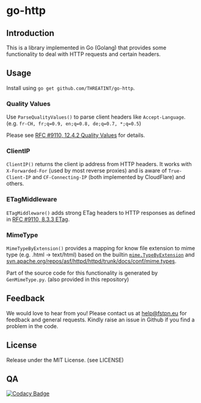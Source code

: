 # go-http

## Introduction
This is a library implemented in Go (Golang) that provides some functionality to deal with 
HTTP requests and certain headers.

## Usage
Install using `go get github.com/THREATINT/go-http`.

### Quality Values
Use `ParseQualityValues()` to parse client headers like `Accept-Language`. 
(e.g. `fr-CH, fr;q=0.9, en;q=0.8, de;q=0.7, *;q=0.5`)

Please see [RFC #9110, 12.4.2 Quality Values](https://www.rfc-editor.org/rfc/rfc9110.html#name-quality-values) for details.

### ClientIP
`ClientIP()` returns the client ip address from HTTP headers. It works with `X-Forwarded-For` 
(used by most reverse proxies) and is aware of `True-Client-IP` and `CF-Connecting-IP` 
(both implemented by CloudFlare) and others.

### ETagMiddleware
`ETagMiddleware()` adds strong ETag headers to HTTP responses as defined in 
[RFC #9110, 8.3.3 ETag](https://www.rfc-editor.org/rfc/rfc9110#name-etag).

### MimeType
`MimeTypeByExtension()` provides a mapping for know file extension to mime type 
(e.g. .html -> text/html) based on the builtin [`mime.TypeByExtension`](https://golang.org/pkg/mime/#TypeByExtension) 
and [svn.apache.org/repos/asf/httpd/httpd/trunk/docs/conf/mime.types](https://svn.apache.org/repos/asf/httpd/httpd/trunk/docs/conf/mime.types).

Part of the source code for this functionality is generated by `GenMimeType.py`. 
(also provided in this repository)

## Feedback
We would love to hear from you! Please contact us at [help@fstpn.eu](mailto:help@fstpn.eu) 
for feedback and general requests. 
Kindly raise an issue in Github if you find a problem in the code.

## License
Release under the MIT License. (see LICENSE)

## QA
[![Codacy Badge](https://app.codacy.com/project/badge/Grade/0b2961363d3b4f1eb005a6e936c9534b)](https://app.codacy.com/gh/THREATINT/go-http/dashboard?utm_source=gh&utm_medium=referral&utm_content=&utm_campaign=Badge_grade)
